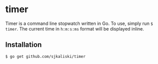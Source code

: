 timer
=====

Timer is a command line stopwatch written in Go. To use, simply run `$ timer`. The current time in `h:m:s:ms` format will be displayed inline.

## Installation

```
$ go get github.com/sjkaliski/timer
```
